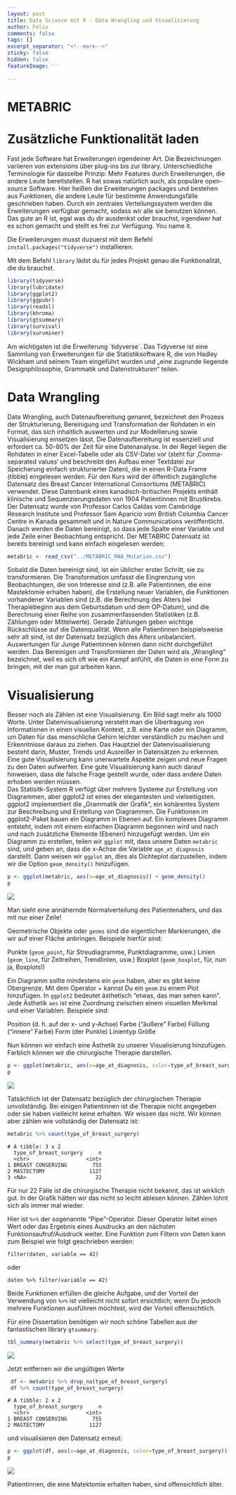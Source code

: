 ```yaml
---
layout: post
title: Data Science mit R - Data Wrangling und Visualisierung
author: Felix
comments: false
tags: []
excerpt_separator: "<!--more-->"
sticky: false
hidden: false
featureImage: ''

---
```

# METABRIC

# Zusätzliche Funktionalität laden

Fast jede Software hat Erweiterungen irgendeiner Art. Die Bezeichnungen
variieren von extensions über plug-ins bis zur library. Unterschiedliche
Terminologie für dasselbe Prinzip: Mehr Features durch Erweiterungen,
die andere Leute bereitstellen. <!--more--> R hat sowas natürlich auch, als populäre
open-source Software. Hier heißen die Erweiterungen packages und
bestehen aus Funktionen, die andere Leute für bestimmte Anwendungsfälle
geschrieben haben. Durch ein zentrales Verteilungssystem werden die
Erweiterungen verfügbar gemacht, sodass wir alle sie benutzen können.
Das gute an R ist, egal was du dir ausdenkst oder brauchst, irgendwer
hat es schon gemacht und stellt es frei zur Verfügung. You name it.

Die Erweiterungen musst duzuerst mit dem Befehl
`install.packages("tidyverse")` installieren.

Mit dem Befehl `library` lädst du für jedes Projekt genau die
Funktionalität, die du brauchst.

``` r
library(tidyverse)
library(lubridate)
library(ggplot2)
library(ggpubr)
library(readxl)
library(khroma)
library(gtsummary)
library(survival)
library(survminer)
```

Am wichtigsten ist die Erweiterung ´tidyverse´. Das Tidyverse ist eine
Sammlung von Erweiterungen für die Statistiksoftware R, die von Hadley
Wickham und seinem Team eingeführt wurden und „eine zugrunde liegende
Designphilosophie, Grammatik und Datenstrukturen“ teilen.

# Data Wrangling

Data Wrangling, auch Datenaufbereitung genannt, bezeichnet den Prozess
der Strukturierung, Bereinigung und Transformation der Rohdaten in ein
Format, das sich inhaltlich auswerten und zur Modellierung sowie
Visualisierung einsetzen lässt. Die Datenaufbereitung ist essenziell und
erfordert ca. 50-80% der Zeit für eine Datenanalyse. In der Regel liegen
die Rohdaten in einer Excel-Tabelle oder als CSV-Datei vor (steht für
‚Comma-separated values‘ und beschreibt den Aufbau einer Textdatei zur
Speicherung einfach strukturierter Daten), die in einen R-Data Frame
(tibble) eingelesen werden. Für den Kurs wird der öffentlich zugängliche
Datensatz des Breast Cancer International Consortiums (METABRIC)
verwendet. Diese Datenbank eines kanadisch-britischen Projekts enthält
klinische und Sequenzierungsdaten von 1904 Patientinnen mit Brustkrebs.
Der Datensatz wurde von Professor Carlos Caldas vom Cambridge Research
Institute und Professor Sam Aparicio vom British Columbia Cancer Centre
in Kanada gesammelt und in Nature Communications veröffentlicht. Danach
werden die Daten bereinigt, so dass jede Spalte einer Variable und jede
Zeile einer Beobachtung entspricht. Der METABRIC Datensatz ist bereits
bereinigt und kann einfach eingelesen werden:

``` r
metabric <- read_csv("../METABRIC_RNA_Mutation.csv")
```

Sobald die Daten bereinigt sind, ist ein üblicher erster Schritt, sie zu
transformieren. Die Transformation umfasst die Eingrenzung von
Beobachtungen, die von Interesse sind (z.B. alle Patientinnen, die eine
Mastektomie erhalten haben), die Erstellung neuer Variablen, die
Funktionen vorhandener Variablen sind (z.B. die Berechnung des Alters
bei Therapiebeginn aus dem Geburtsdatum und dem OP-Datum), und die
Berechnung einer Reihe von zusammenfassenden Statistiken (z.B. Zählungen
oder Mittelwerte). Gerade Zählungen geben wichtige Rückschlüsse auf die
Datenqualität. Wenn alle Patientinnen beispielsweise sehr alt sind, ist
der Datensatz bezüglich des Alters unbalanciert. Auswertungen für Junge
Patientinnen können dann nicht durchgeführt werden. Das Bereinigen und
Transformieren der Daten wird als „Wrangling“ bezeichnet, weil es sich
oft wie ein Kampf anfühlt, die Daten in eine Form zu bringen, mit der
man gut arbeiten kann.

# Visualisierung

Besser noch als Zählen ist eine Visualisierung. Ein Bild sagt mehr als
1000 Worte. Unter Datenvisualisierung versteht man die Übertragung von
Informationen in einen visuellen Kontext, z.B. eine Karte oder ein
Diagramm, um Daten für das menschliche Gehirn leichter verständlich zu
machen und Erkenntnisse daraus zu ziehen. Das Hauptziel der
Datenvisualisierung besteht darin, Muster, Trends und Ausreißer in
Datensätzen zu erkennen. Eine gute Visualisierung kann unerwartete
Aspekte zeigen und neue Fragen zu den Daten aufwerfen. Eine gute
Visualisierung kann auch darauf hinweisen, dass die falsche Frage
gestellt wurde, oder dass andere Daten erhoben werden müssen.  
Das Statisitk-System R verfügt über mehrere Systeme zur Erstellung von
Diagrammen, aber ggplot2 ist eines der elegantesten und vielseitigsten.
ggplot2 implementiert die „Grammatik der Grafik“, ein kohärentes System
zur Beschreibung und Erstellung von Diagrammen. Die Funktionen im
ggplot2-Paket bauen ein Diagramm in Ebenen auf. Ein komplexes Diagramm
entsteht, indem mit einem einfachen Diagramm begonnen wird und nach und
nach zusätzliche Elemente (Ebenen) hinzugefügt werden. Um ein Diagramm
zu erstellen, teilen wir `ggplot` mit, dass unsere Daten `metabric`
sind, und geben an, dass die x-Achse die Variable `age_at_diagnosis`
darstellt. Dann weisen wir `ggplot` an, dies als Dichteplot
darzustellen, indem wir die Option `geom_density()` hinzufügen.

``` r
p <- ggplot(metabric, aes(x=age_at_diagnosis)) + geom_density()
p
```

![](../assets/Data_Science_mit_R_METABRIC_files/figure-gfm/unnamed-chunk-6-1.png)

Man sieht eine annähernde Normalverteilung des Patientenalters, und das
mit nur einer Zeile!

Geometrische Objekte oder `geoms` sind die eigentlichen Markierungen,
die wir auf einer Fläche anbringen. Beispiele hierfür sind:

Punkte (`geom_point`, für Streudiagramme, Punktdiagramme, usw.) Linien
(`geom_line`, für Zeitreihen, Trendlinien, usw.) Boxplot
(`geom_boxplot`, für, nun ja, Boxplots!)

Ein Diagramm sollte mindestens ein `geom` haben, aber es gibt keine
Obergrenze. Mit dem Operator + kannst Du ein `geom` zu einem Plot
hinzufügen. In `ggplot2` bedeutet ästhetisch “etwas, das man sehen
kann”. Jede Ästhetik `aes` ist eine Zuordnung zwischen einem visuellen
Merkmal und einer Variablen. Beispiele sind:

Position (d. h. auf der x- und y-Achse) Farbe (“äußere” Farbe) Füllung
(“innere” Farbe) Form (der Punkte) Linientyp Größe

Nun können wir einfach eine Ästhetik zu unserer Visualisierung
hinzufügen. Farblich können wir die chirurgische Therapie darstellen.

``` r
p <- ggplot(metabric, aes(x=age_at_diagnosis, color=type_of_breast_surgery)) + geom_density()
p
```

![](../assets/Data_Science_mit_R_METABRIC_files/figure-gfm/unnamed-chunk-8-1.png)

Tatsächlich ist der Datensatz bezüglich der chirurgischen Therapie
unvollständig. Bei einigen Patientinnen ist die Therapie nicht angegeben
oder sie haben vielleicht keine erhalten. Wir wissen das nicht. Wir
können aber zählen wie vollständig der Datensatz ist:

``` r
metabric %>% count(type_of_breast_surgery)
```

    # A tibble: 3 x 2
      type_of_breast_surgery     n
      <chr>                  <int>
    1 BREAST CONSERVING        755
    2 MASTECTOMY              1127
    3 <NA>                      22

Für nur 22 Fälle ist die chirurgische Therapie nicht bekannt, das ist
wirklich gut. In der Grafik hätten wir das nicht so leicht ablesen
können. Zählen lohnt sich als immer mal wieder.

Hier ist `%>%` der sogenannte “Pipe”-Operator. Dieser Operator leitet
einen Wert oder das Ergebnis eines Ausdrucks an den nächsten
Funktionsaufruf/Ausdruck weiter. Eine Funktion zum Filtern von Daten
kann zum Beispiel wie folgt geschrieben werden:

`filter(daten, variable == 42)`

oder

`daten %>% filter(variable == 42)`

Beide Funktionen erfüllen die gleiche Aufgabe, und der Vorteil der
Verwendung von `%>%` ist vielleicht nicht sofort ersichtlich; wenn Du
jedoch mehrere Funktionen ausführen möchtest, wird der Vorteil
offensichtlich.

Für eine Dissertation benötigen wir noch schöne Tabellen aus der
fantastischen library `gtsummary`.

``` r
tbl_summary(metabric %>% select(type_of_breast_surgery))
```

![](/assets/Data_Science_mit_R_METABRIC_files/figure-gfm/table-1.jpg)

Jetzt entfernen wir die ungültigen Werte

``` r
 df <- metabric %>% drop_na(type_of_breast_surgery)
 df %>% count(type_of_breast_surgery)
```

    # A tibble: 2 x 2
      type_of_breast_surgery     n
      <chr>                  <int>
    1 BREAST CONSERVING        755
    2 MASTECTOMY              1127

und visualisieren den Datensatz erneut:

``` r
p <- ggplot(df, aes(x=age_at_diagnosis, color=type_of_breast_surgery)) + geom_density()
p
```

![](../assets/Data_Science_mit_R_METABRIC_files/figure-gfm/unnamed-chunk-16-1.png)

Patientinnen, die eine Matektomie erhalten haben, sind offensichtlich
älter.
